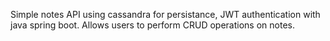 Simple notes API using cassandra for persistance, JWT authentication with java spring boot.
Allows users to perform CRUD operations on notes.
